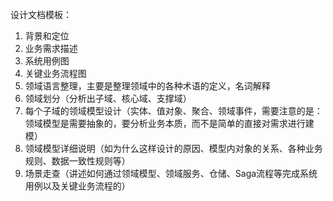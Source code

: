设计文档模板：
1. 背景和定位
2. 业务需求描述
3. 系统用例图
4. 关键业务流程图
5. 领域语言整理，主要是整理领域中的各种术语的定义，名词解释
6. 领域划分（分析出子域、核心域、支撑域）
7. 每个子域的领域模型设计（实体、值对象、聚合、领域事件，需要注意的是：领域模型是需要抽象的，要分析业务本质，而不是简单的直接对需求进行建模）
8. 领域模型详细说明（如为什么这样设计的原因、模型内对象的关系、各种业务规则、数据一致性规则等）
9. 场景走查（讲述如何通过领域模型、领域服务、仓储、Saga流程等完成系统用例以及关键业务流程的）
